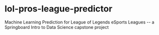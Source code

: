 # lol-pros-league-predictor
Machine Learning Prediction for League of Legends eSports Leagues -- a Springboard Intro to Data Science capstone project
